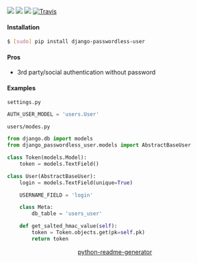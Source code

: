 <!--
https://pypi.org/project/readme-generator/
https://pypi.org/project/python-readme-generator/
-->

[![](https://img.shields.io/pypi/pyversions/django-passwordless-user.svg?longCache=True)](https://pypi.org/project/django-passwordless-user/)
[![](https://img.shields.io/pypi/v/django-passwordless-user.svg?maxAge=3600)](https://pypi.org/project/django-passwordless-user/)
[![](https://img.shields.io/badge/License-Unlicense-blue.svg?longCache=True)](https://unlicense.org/)
[![Travis](https://api.travis-ci.org/andrewp-as-is/django-passwordless-user.py.svg?branch=master)](https://travis-ci.org/andrewp-as-is/django-passwordless-user.py/)

#### Installation
```bash
$ [sudo] pip install django-passwordless-user
```

#### Pros
+   3rd party/social authentication without password

#### Examples
`settings.py`
```python
AUTH_USER_MODEL = 'users.User'
```

`users/modes.py`
```python
from django.db import models
from django_passwordless_user.models import AbstractBaseUser

class Token(models.Model):
    token = models.TextField()

class User(AbstractBaseUser):
    login = models.TextField(unique=True)

    USERNAME_FIELD = 'login'

    class Meta:
        db_table = 'users_user'

    def get_salted_hmac_value(self):
        token = Token.objects.get(pk=self.pk)
        return token
```

<p align="center">
    <a href="https://pypi.org/project/python-readme-generator/">python-readme-generator</a>
</p>